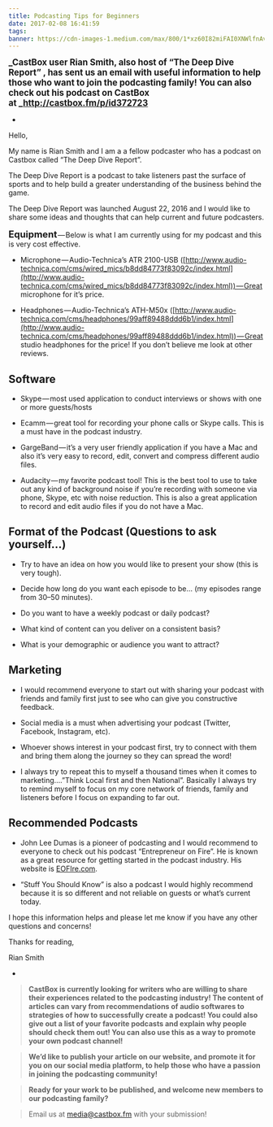 ```yaml
---
title: Podcasting Tips for Beginners
date: 2017-02-08 16:41:59
tags:
banner: https://cdn-images-1.medium.com/max/800/1*xz60I82miFAI0XNWlfnAvw.jpeg
---
```


<span class="markup--strong markup--p-strong" style="font-weight: 700;font-size:1.2em;">_CastBox user Rian Smith, also host of “The Deep Dive Report” , has sent us an email with useful information to help those who want to join the podcasting family! You can also check out his podcast on CastBox at _</span>[<span class="markup--strong markup--p-strong" style="font-weight: 700;font-size:1.2em;">http://castbox.fm/p/id372723</span>](http://castbox.fm/p/id372723)

-

Hello,

My name is Rian Smith and I am a a fellow podcaster who has a podcast on Castbox called “The Deep Dive Report”.

The Deep Dive Report is a podcast to take listeners past the surface of sports and to help build a greater understanding of the business behind the game.

The Deep Dive Report was launched August 22, 2016 and I would like to share some ideas and thoughts that can help current and future podcasters.

<span class="markup--strong markup--p-strong" style="font-weight: 700; font-size:1.3em;">Equipment </span>— Below is what I am currently using for my podcast and this is very cost effective.

*   Microphone — Audio-Technica’s ATR 2100-USB ([http://www.audio-technica.com/cms/wired_mics/b8dd84773f83092c/index.html](http://www.audio-technica.com/cms/wired_mics/b8dd84773f83092c/index.html)) — Great microphone for it’s price.

*   Headphones — Audio-Technica’s ATH-M50x ([http://www.audio-technica.com/cms/headphones/99aff89488ddd6b1/index.html](http://www.audio-technica.com/cms/headphones/99aff89488ddd6b1/index.html)) — Great studio headphones for the price! If you don’t believe me look at other reviews.

## Software

*   Skype — most used application to conduct interviews or shows with one or more guests/hosts

*   Ecamm — great tool for recording your phone calls or Skype calls. This is a must have in the podcast industry.

*   GargeBand — it’s a very user friendly application if you have a Mac and also it’s very easy to record, edit, convert and compress different audio files.

*   Audacity — my favorite podcast tool! This is the best tool to use to take out any kind of background noise if you’re recording with someone via phone, Skype, etc with noise reduction. This is also a great application to record and edit audio files if you do not have a Mac.

## Format of the Podcast (Questions to ask yourself…)

*   Try to have an idea on how you would like to present your show (this is very tough).

*   Decide how long do you want each episode to be… (my episodes range from 30–50 minutes).

*   Do you want to have a weekly podcast or daily podcast?

*   What kind of content can you deliver on a consistent basis?

*   What is your demographic or audience you want to attract?

## Marketing

*   I would recommend everyone to start out with sharing your podcast with friends and family first just to see who can give you constructive feedback.

*   Social media is a must when advertising your podcast (Twitter, Facebook, Instagram, etc).

*   Whoever shows interest in your podcast first, try to connect with them and bring them along the journey so they can spread the word!

*   I always try to repeat this to myself a thousand times when it comes to marketing….”Think Local first and then National”. Basically I always try to remind myself to focus on my core network of friends, family and listeners before I focus on expanding to far out.

## Recommended Podcasts

*   John Lee Dumas is a pioneer of podcasting and I would recommend to everyone to check out his podcast “Entrepreneur on Fire”. He is known as a great resource for getting started in the podcast industry. His website is [EOFIre.com](http://eofire.com/).

*   “Stuff You Should Know” is also a podcast I would highly recommend because it is so different and not reliable on guests or what’s current today.

I hope this information helps and please let me know if you have any other questions and concerns!

Thanks for reading,

Rian Smith

-

> <span class="markup--strong markup--blockquote-strong" style="font-weight: 700;">CastBox is currently looking for writers who are willing to share their experiences related to the podcasting industry! The content of articles can vary from recommendations of audio softwares to strategies of how to successfully create a podcast! You could also give out a list of your favorite podcasts and explain why people should check them out! You can also use this as a way to promote your own podcast channel!</span>

> <span class="markup--strong markup--blockquote-strong" style="font-weight: 700;">We’d like to publish your article on our website, and promote it for you on our social media platform, to help those who have a passion in joining the podcasting community!</span>

> <span class="markup--strong markup--blockquote-strong" style="font-weight: 700;">Ready for your work to be published, and welcome new members to our podcasting family?</span>

> Email us at [media@castbox.fm](mailto:media@castbox.fm) with your submission!
